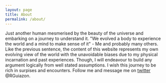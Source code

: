 ```yaml
---
layout: page
title: About
permalink: /about/
---
```


 Just another human mesmerised by the beauty of the universe and embarking on a journey to understand it.
 "We evolved a body to experience the world and a mind to make sense of it" - Me and probably many others. 
 Like the previous sentence, the content of this website represents my own evolving view of the world with the unavoidable biases due to my physical incarnation and past experiences. Though, I will endeavour to build any argument logically from well stated assumptions. 
 I wish this journey to be rich in surpises and encounters. Follow me and message me on [twitter](https://twitter.com/RGuiazon) @RGuiazon.   
